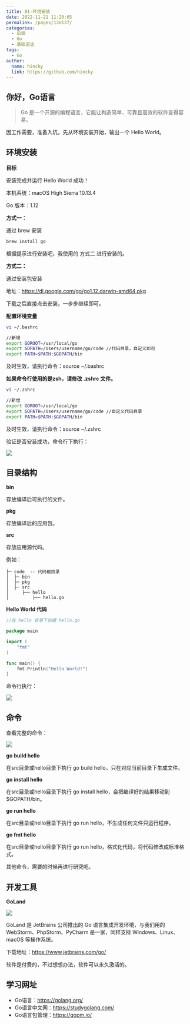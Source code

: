 ```yaml
---
title: 01-环境安装
date: 2022-11-21 11:20:05
permalink: /pages/13e137/
categories:
  - 后端
  - Go
  - 基础语法
tags:
  - Go
author: 
  name: hincky
  link: https://github.com/hincky
---
```

## 你好，Go语言

> Go 是一个开源的编程语言，它能让构造简单、可靠且高效的软件变得容易。

因工作需要，准备入坑，先从环境安装开始，输出一个 Hello World。

## 环境安装

**目标**

安装完成并运行 Hello World 成功！

本机系统：macOS High Sierra 10.13.4

Go 版本：1.12


**方式一：**

通过 brew 安装

``` sh
brew install go
```

根据提示进行安装吧，我使用的 方式二 进行安装的。


**方式二：**

通过安装包安装

地址：https://dl.google.com/go/go1.12.darwin-amd64.pkg

下载之后直接点击安装，一步步继续即可。


**配置环境变量**

``` sh
vi ~/.bashrc

//新增
export GOROOT=/usr/local/go
export GOPATH=/Users/username/go/code //代码目录，自定义即可
export PATH=$PATH:$GOPATH/bin
```

及时生效，请执行命令：source ~/.bashrc

**如果命令行使用的是zsh，请修改 .zshrc 文件。**

``` sh
vi ~/.zshrc

//新增
export GOROOT=/usr/local/go
export GOPATH=/Users/username/go/code //自定义代码目录
export PATH=$PATH:$GOPATH/bin
```

及时生效，请执行命令：source ~/.zshrc

验证是否安装成功，命令行下执行：

![](https://github.com/xinliangnote/Go/blob/master/00-基础语法/images/01-环境安装/1_go_1.png)

## 目录结构

**bin**

存放编译后可执行的文件。

**pkg**

存放编译后的应用包。

**src**

存放应用源代码。

例如：

```
├─ code  -- 代码根目录
│  ├─ bin
│  ├─ pkg
│  ├─ src
│     ├── hello
│         ├── hello.go
```

**Hello World 代码**

``` go
//在 hello 目录下创建 hello.go

package main

import (
	"fmt"
)

func main() {
	fmt.Println("Hello World!")
}
```

命令行执行：

![](https://github.com/xinliangnote/Go/blob/master/00-基础语法/images/01-环境安装/1_go_2.png)

## 命令

查看完整的命令：

![](https://github.com/xinliangnote/Go/blob/master/00-基础语法/images/01-环境安装/1_go_3.png)

**go build hello**

在src目录或hello目录下执行 go build hello，只在对应当前目录下生成文件。

**go install hello**

在src目录或hello目录下执行 go install hello，会把编译好的结果移动到 $GOPATH/bin。

**go run hello**

在src目录或hello目录下执行 go run hello，不生成任何文件只运行程序。

**go fmt hello**

在src目录或hello目录下执行 go run hello，格式化代码，将代码修改成标准格式。

其他命令，需要的时候再进行研究吧。

## 开发工具

**GoLand**

![](https://github.com/xinliangnote/Go/blob/master/00-基础语法/images/01-环境安装/1_go_4.png)

GoLand 是 JetBrains 公司推出的 Go 语言集成开发环境，与我们用的 WebStorm、PhpStorm、PyCharm 是一家，同样支持 Windows、Linux、macOS 等操作系统。

下载地址：https://www.jetbrains.com/go/

软件是付费的，不过想想办法，软件可以永久激活的。

## 学习网址

- Go语言：https://golang.org/
- Go语言中文网：https://studygolang.com/
- Go语言包管理：https://gopm.io/